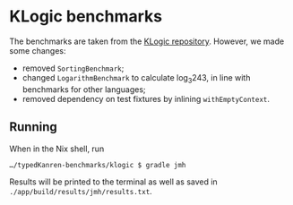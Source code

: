 # KLogic benchmarks

The benchmarks are taken from the [KLogic repository][src]. However, we made
some changes:

- removed `SortingBenchmark`;
- changed `LogarithmBenchmark` to calculate $\log_3 243$, in line with
  benchmarks for other languages;
- removed dependency on test fixtures by inlining `withEmptyContext`.

[src]: https://github.com/UnitTestBot/klogic/tree/main/klogic-benchmarks/src/jmh/kotlin/org/klogic/benchmarks

## Running

When in the Nix shell, run

```bash
…/typedKanren-benchmarks/klogic $ gradle jmh
```

Results will be printed to the terminal as well as saved in
`./app/build/results/jmh/results.txt`.
